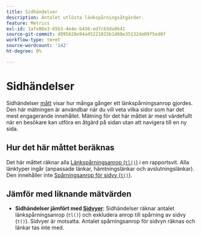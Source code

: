 ```yaml
---
title: Sidhändelser
description: Antalet utlösta länkspårningsåtgärder.
feature: Metrics
exl-id: 1afe86e3-65b3-4e4e-b436-ed7cb5da9641
source-git-commit: d095628e94a45221815b1d08e35132de09f5ed8f
workflow-type: tm+mt
source-wordcount: '142'
ht-degree: 0%

---
```


# Sidhändelser

Sidhändelser [mått](overview.md) visar hur många gånger ett länkspårningsanrop gjordes. Den här mätningen är användbar när du vill veta vilka sidor som har det mest engagerande innehållet. Mätning för det här måttet är mest värdefullt när en besökare kan utföra en åtgärd på sidan utan att navigera till en ny sida.

## Hur det här måttet beräknas

Det här måttet räknar alla [Länkspårningsanrop (`tl()`)](/help/implement/vars/functions/tl-method.md) i en rapportsvit. Alla länktyper ingår (anpassade länkar, hämtningslänkar och avslutningslänkar). Den innehåller inte [Spårningsanrop för sidvy (`t()`)](/help/implement/vars/functions/t-method.md).

## Jämför med liknande mätvärden

* **Sidhändelser jämfört med [Sidvyer](page-views.md)**: Sidhändelser räknar antalet länkspårningsanrop (`tl()`) och exkludera anrop till spårning av sidvy (`t()`). Sidvyer är motsatta. Antalet spårningsanrop för sidvyn räknas och länkar tas inte med.
